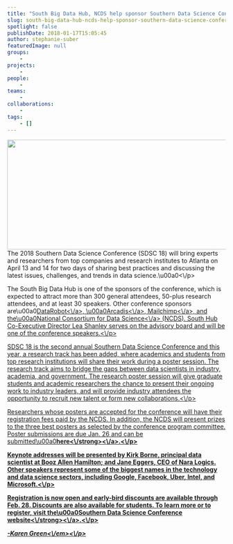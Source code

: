 ```yaml
---
title: "South Big Data Hub, NCDS help sponsor Southern Data Science Conference; registration now open"
slug: south-big-data-hub-ncds-help-sponsor-southern-data-science-conference-registration-now-open
spotlight: false
publishDate: 2018-01-17T15:05:45
author: stephanie-suber
featuredImage: null
groups:
    - 
projects:
    - 
people:
    - 
teams: 
    - 
collaborations:
    - 
tags:
    - []
---
```

<p><img class="aligncenter size-large wp-image-17364" src="http:\/\/renci.org\/wp-content\/uploads\/2018\/01\/Screen-Shot-2018-01-17-at-2.56.51-PM-1024x404.png" alt="" width="640" height="253" srcset="https:\/\/renci.org\/wp-content\/uploads\/2018\/01\/Screen-Shot-2018-01-17-at-2.56.51-PM-1024x404.png 1024w, https:\/\/renci.org\/wp-content\/uploads\/2018\/01\/Screen-Shot-2018-01-17-at-2.56.51-PM-300x118.png 300w, https:\/\/renci.org\/wp-content\/uploads\/2018\/01\/Screen-Shot-2018-01-17-at-2.56.51-PM-768x303.png 768w, https:\/\/renci.org\/wp-content\/uploads\/2018\/01\/Screen-Shot-2018-01-17-at-2.56.51-PM-640x252.png 640w" sizes="(max-width: 640px) 100vw, 640px" \/>The 2018 Southern Data Science Conference (SDSC 18) will bring experts and researchers from top companies and research institutes to Atlanta on April 13 and 14 for two days of sharing best practices and discussing the latest issues, challenges, and trends in data science.\u00a0<!--more--><\/p>
<p>The South Big Data Hub is one of the sponsors of the conference, which is expected to attract more than 300 general attendees, 50-plus research attendees, and at least 30 speakers. Other conference sponsors are\u00a0<a href="https:\/\/www.datarobot.com\/">DataRobot<\/a>, \u00a0<a href="https:\/\/www.arcadis.com\/en\/united-states\/">Arcadis<\/a>, <a href="https:\/\/mailchimp.com\/">Mailchimp<\/a>, and the\u00a0<a href="http:\/\/www.datascienceconsortium.org\/">National Consortium for Data Science<\/a> (NCDS). South Hub Co-Executive Director Lea Shanley serves on the advisory board and will be one of the conference speakers.<\/p>
<p>SDSC 18 is the second annual Southern Data Science Conference and this year, a research track has been added, where academics and students from top research institutions will share their work during a poster session. The research track aims to bridge the gaps between data scientists in industry, academia, and government. The research poster session will give graduate students and academic researchers the chance to present their ongoing work to industry leaders, and will provide industry attendees the opportunity to recruit new talent or form new collaborations.<\/p>
<p>Researchers whose posters are accepted for the conference will have their registration fees paid by the NCDS. In addition, the NCDS will present prizes to the three best posters as selected by the conference program committee. Poster submissions are due Jan. 26 and can be submitted\u00a0<a href="https:\/\/www.southerndatascience.com\/submission-guidline"><strong>here<\/strong><\/a>.<\/p>
<p>Keynote addresses will be presented by Kirk Borne, principal data scientist at Booz Allen Hamilton; and Jane Eggers, CEO of Nara Logics. Other speakers represent some of the biggest names in the technology and data science sectors, including Google, Facebook, Uber, Intel, and Microsoft.<\/p>
<p>Registration is now open and early-bird discounts are available through Feb. 28. Discounts are also available for students. To learn more or to register, visit the\u00a0<a href="https:\/\/www.southerndatascience.com\/"><strong>Southern Data Science Conference website<\/strong><\/a>.<\/p>
<p><em>-Karen Green<\/em><\/p>
<!-- AddThis Advanced Settings generic via filter on the_content --><!-- AddThis Share Buttons generic via filter on the_content -->

